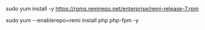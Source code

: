 
sudo yum install -y https://rpms.remirepo.net/enterprise/remi-release-7.rpm

sudo yum --enablerepo=remi install php php-fpm -y


